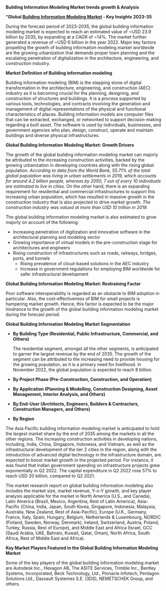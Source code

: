﻿**Building Information Modeling Market trends growth & Analysis**



**“Global [Building Information Modeling Market](https://www.researchnester.com/reports/building-information-modeling-market/3219) - Key Insights 2023-35** 

During the forecast period of 2023-2035, the global building information modeling market is expected to reach an estimated value of ~USD 23.9 billion by 2035, by expanding at a CAGR of ~14%. The market further generated a revenue of ~USD 6 billion in the year 2022. Major key factors propelling the growth of building information modeling market worldwide are the growing urbanization that demands proper town planning and the escalating penetration of digitalization in the architecture, engineering, and construction industry. 

**Market Definition of Building information modeling** 

Building information modeling (BIM) is the stepping stone of digital transformation in the architecture, engineering, and construction (AEC) industry as it is becoming crucial for the planning, designing, and construction of structures and buildings. It is a process supported by various tools, technologies, and contracts involving the generation and management of digital representations of the physical and functional characteristics of places. Building information models are computer files that can be extracted, exchanged, or networked to support decision-making regarding a built asset. The software is used by individuals, businesses, and government agencies who plan, design, construct, operate and maintain buildings and diverse physical infrastructures. 

**Global Building Information Modeling Market: Growth Drivers** 

The growth of the global building information modeling market can majorly be attributed to the increasing construction activities, backed by the growing urbanization in developing countries along with the rising global population. *According to data from the World Bank, 55.71% of the total global population was living in urban settlements in 2019, which accounts for around 4.2 billion people, whereas by 2050, 7 out of every 10 individuals are estimated to live in cities.* On the other hand, there is an expanding requirement for residential and commercial infrastructures to support this increasing urban population, which has resulted in massive growth in the construction industry that is also projected to drive market growth. *The construction industry was valued at more than USD 10 trillion in 2019.* 

The global building information modeling market is also estimated to grow majorly on account of the following: 

- Increasing penetration of digitization and innovative software in the architectural planning and modeling sector 
- Growing importance of virtual models in the pre-construction stage for architectures and engineers
- Rising construction of infrastructures such as roads, railways, bridges, ports, and tunnels
  - Rising prevalence of cloud-based solutions in the AEC industry
  - Increase in government regulations for employing BIM worldwide for safer infrastructural development

**Global Building Information Modeling Market: Restraining Factor** 

Poor software interoperability is regarded as an obstacle to BIM adoption in particular. Also, the cost-effectiveness of BIM for small projects is hampering market growth. Hence, this factor is expected to be the major hindrance to the growth of the global building information modeling market during the forecast period. 



**Global Building Information Modeling Market Segmentation**   

- **By Building Type (Residential, Public Infrastructure, Commercial, and Others)** 

  The residential segment, amongst all the other segments, is anticipated to garner the largest revenue by the end of 2035. The growth of the segment can be attributed to the increasing need to provide housing for the growing population, as it is a primary need for livelihood. In November 2022, the global population is expected to reach 8 billion. 

- **By Project Phase (Pre-Construction, Construction, and Operation)**
- **By Application (Planning & Modelling, Construction Designing, Asset Management, Interior Analysis, and Others)**
- **By End-User (Architects, Engineers, Builders & Contractors, Construction Managers, and Others)**
- **By Region** 

The Asia Pacific building information modeling market is anticipated to hold the largest market share by the end of 2035 among the markets in all the other regions. The increasing construction activities in developing nations, including, India, China, Singapore, Indonesia, and Vietnam, as well as the infrastructural development of the tier 2 cities in the region, along with the introduction of advanced digital technology in the infrastructure domain, are expected to boost market growth in the projected period. For instance, it was found that Indian government spending on infrastructure projects grew exponentially in Q2 2022. The capital expenditure in Q2 2022 rose 57% to reach USD 20 billion, compared to Q2 2021.

The market research report on global building information modeling also includes the market size, market revenue, Y-o-Y growth, and key player analysis applicable for the market in North America (U.S., and Canada), Latin America (Brazil, Mexico, Argentina, Rest of Latin America), Asia-Pacific (China, India, Japan, South Korea, Singapore, Indonesia, Malaysia, Australia, New Zealand, Rest of Asia-Pacific), Europe (U.K., Germany, France, Italy, Spain, Hungary, Belgium, Netherlands & Luxembourg, NORDIC (Finland, Sweden, Norway, Denmark), Ireland, Switzerland, Austria, Poland, Turkey, Russia, Rest of Europe), and Middle East and Africa (Israel, GCC (Saudi Arabia, UAE, Bahrain, Kuwait, Qatar, Oman), North Africa, South Africa, Rest of Middle East and Africa). 



**Key Market Players Featured in the Global Building Information Modeling Market** 

Some of the key players of the global building information modeling market are Autodesk Inc., Hexagon AB, The ASITE Services, Trimble Inc., Bentley Systems, Incorporated, Beck Technology, Ltd., Pinnacle Infotech, Pentagon Solutions Ltd., Dassault Systemes S.E. (3DS), NEMETSCHEK Group, and others. 




